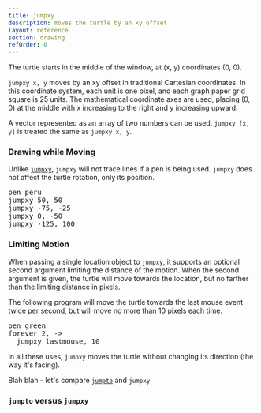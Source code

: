 ```yaml
---
title: jumpxy
description: moves the turtle by an xy offset 
layout: reference
section: drawing
refOrder: 0
---
```


The turtle starts in the middle of the window, at (x, y) coordinates
(0, 0).

`jumpxy x, y` moves by an xy offset in
traditional Cartesian coordinates.  In this coordinate system,
each unit is one pixel, and each graph paper grid square is 25 units.
The mathematical coordinate axes are used, placing (0, 0)
at the middle with x increasing to the right and y increasing upward.

A vector represented as an array of two numbers can be used.
`jumpxy [x, y]` is treated the same as
`jumpxy x, y`.

<script type="figure" width=300 height=250>
turtle.css opacity: 0.3, turtlePenStyle: silver, turtlePenDown: true
p = new Pencil
p.cross = ->
  @pen black, 0.7
  @jump -5, 0
  @slide 10
  @jump -5, -5
  @fd 10
  @jump 0, -5
p.label 'origin', id: 'where', labelSide: 'top right', turtleSpeed: Infinity
p.pen black, 1.5
p.jumpto -8, 0
p.rt 360, 8
p.jumpto 0, 250
p.moveto 0, -250
p.jumpto -250, 0
p.moveto 250, 0
p.jumpto 105, 110
p.label 'x > 0,&emsp;y > 0'
p.jumpto 105, -110
p.label 'x > 0,&emsp;y < 0'
p.jumpto -105, 110
p.label 'x < 0,&emsp;y > 0'
p.jumpto -105, -110
p.label 'x < 0,&emsp;y < 0'
p.jumpto 50, 0
p.cross()
p.label '50', 'bottom'
p.jumpto 100, 0
p.cross()
p.label '100', 'bottom'
p.jumpto -50, 0
p.cross()
p.label '-50', 'bottom'
p.jumpto -100, 0
p.cross()
p.label '-100', 'bottom'
p.jumpto 0, 50
p.cross()
p.label '50', 'left'
p.jumpto 0, 100
p.cross()
p.label '100', 'left'
p.jumpto 0, -50
p.cross()
p.label '-50', 'left'
p.jumpto 0, -100
p.cross()
p.label '-100', 'left'
p.jumpto 140, 0
p.label 'x', 'top'
p.jumpto 0, 115
p.label 'y', 'right'
click (e) ->
  home()
  $('#where').text "#{e.x}, #{e.y}"
  $('#where').jumpto e.x, e.y
  jumpxy e.x, e.y
</script>

### Drawing while Moving

Unlike [`jumpxy`](jumpxy.html), `jumpxy` will not trace lines if a pen is being used. `jumpxy` does not affect the
turtle rotation, only its position.

<pre class="examp">
pen peru
jumpxy 50, 50
jumpxy -75, -25
jumpxy 0, -50
jumpxy <span data-dfn="x">-125</span>, <span data-dfn="y">100</span>
</pre>

<script type="demo" width=500 height=250>
p = new Pencil
p.cross = ->
  @pen black, 0.7
  @jump -5, 0
  @slide 10
  @jump -5, -5
  @fd 10
  @jump 0, -5
setup ->
  p.pen silver, 1.5
  p.jumpto 0, 250
  p.moveto 0, -250
  p.jumpto -250, 0
  p.moveto 250, 0
demo ->
  pen peru
  jumpxy 50, 50
  plan ->
    p.jumpto turtle
    p.cross()
    p.label 'jumpxy 50, 50', 'top'
  moveto -75, -25
  plan ->
    p.jumpto turtle
    p.cross()
    p.jump 0, -8
    p.label 'jumpxy -75, -25', 'left'
  jumpxy 0, -50
  plan ->
    p.jumpto turtle
    p.cross()
    p.label 'jumpxy 0, -50', 'left'
  jumpxy -125, 100
  plan ->
    p.jumpto turtle
    p.cross()
    p.label 'jumpxy 125, 0', 'right'
</script>

### Limiting Motion

When passing a single location object to `jumpxy`, it supports
an optional second argument limiting the distance of the motion.  When the
second argument is given, the turtle will move towards the location, but
no farther than the limiting distance in pixels.

The following program will move the turtle towards the last mouse event
twice per second, but will move no more than 10 pixels each time.

<pre class="examp">
pen green
forever 2, ->
  jumpxy lastmouse, <span data-dfn="limiting distance">10</span>
</pre>

<script type="demo" width=300 height=250>
setup ->
  stop()
demo ->
  forever 2, ->
    jumpxy lastmouse, 10
</script>

In all these uses, `jumpxy` moves the turtle without changing
its direction (the way it's facing).

Blah blah - let's compare [`jumpto`](jumpto.html) and `jumpxy`

### `jumpto` versus `jumpxy`

<script type="demo" width=300 height=350>
setup ->
  pen null
demo ->
  jumpto 50, 100
  dot blue, 30
  label "x50, y100", 'top'
  fd 50
  home()
  s = new Turtle
  s.label "jumpxy", 'left'
  s.pen blue
  s.pen red
  s.movexy 50, 100
  pause 2
  j = new Turtle
  j.rt 90
  j.fd 100
  j.pen green
  j.label "jumpto", 'right'
  j.moveto 50, 100
</script>


